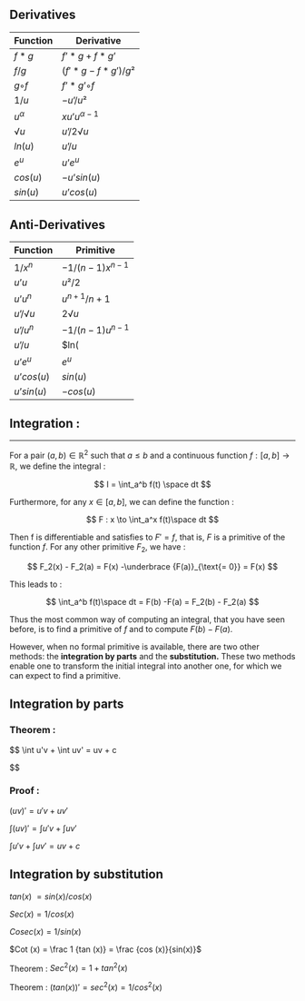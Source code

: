 
## Derivatives

| Function | Derivative |
| --- | --- |
| $f * g$ | $f’ * g + f * g’$ |
| $f / g$ | $(f'*g - f*g' )/g²$ |
| $g ◦ f$ | $f’ * g’ ◦ f$ |
| $1 / u$ | $- u’ / u²$ |
| $u^{\alpha}$ | $xu’u^{\alpha-1}$ |
| $√u$ | $u’/2√u$ |
| $ln(u)$ | $u’/u$ |
| $e^u$ | $u’e^u$ |
| $cos(u)$ | $-u’ sin(u)$ |
| $sin(u)$ | $u’ cos(u)$ |

## Anti-Derivatives

| Function | Primitive |
| --- | --- |
| $1/x^n$ | $-1/(n-1)x^{n-1}$ |
| $u’u$ | $u²/2$ |
| $u’u^n$ | $u^{n+1}/n+1$ |
| $u’/√u$ | $2√u$ |
| $u’/u^n$ | $-1/(n-1)u^{n-1}$ |
| $u’/u$ | $ln(|u|)$ |
| $u’e^u$ | $e^u$ |
| $u’ cos(u)$ | $sin(u)$ |
| $u’ sin(u)$ | $-cos(u)$ |

## Integration :

---

For a pair $(a,b) \in \mathbb{R}^2$ such that $a \le b$  and a continuous function $f : [a,b] \to \mathbb{R}$, we define the integral :

$$
I = \int_a^b f(t) \space dt
$$

Furthermore, for any $x \in [a,b]$, we can define the function :

$$
F : x \to \int_a^x f(t)\space dt
$$

Then f is differentiable and satisfies to $F' = f$, that is, $F$ is a primitive of the function $f$. For any other primitive $F_2$, we have : 

$$
F_2(x) - F_2(a) = F(x) -\underbrace {F(a)}_{\text{= 0}}  = F(x)
$$

This leads to : 

$$
\int_a^b f(t)\space dt = F(b) -F(a) = F_2(b) - F_2(a)
$$

Thus the most common way of computing an integral, that you have seen before, is to find a primitive of $f$ and to compute $F(b) - F(a)$.

However, when no formal primitive is available, there are two other methods: the **integration by parts** and the **substitution.** These two methods enable one to transform the initial integral into another one, for which we can expect to find a primitive.

## Integration by parts

### Theorem :

$$
\int u'v + \int uv' = uv + c

$$

### Proof :

$(uv)' = u'v + uv'$

$\int (uv)' = \int u'v + \int uv'$

$\int u'v + \int uv' = uv + c$

## Integration by substitution

$tan (x)$  $= sin (x) / cos (x)$

$Sec (x) = 1 / cos(x)$

$Cosec (x) = 1 / sin(x)$

$Cot (x) = \frac 1 {tan (x)} = \frac {cos (x)}{sin(x)}$


Theorem  :  $Sec^2(x) = 1 + tan^2(x)$

Theorem  :  $(tan(x))' = sec^2(x) = 1 / cos^2(x)$
